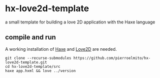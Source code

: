 # hx-love2d-template
a small template for building a love 2D application with the Haxe language

## compile and run

A working installation of [Haxe](https://www.haxe.org) and [Love2D](https://love2d.org/) are needed.
```
git clone --recurse-submodules https://github.com/pierroelmito/hx-love2d-template.git
cd hx-love2d-template/src
haxe app.hxml && love ../version
```
